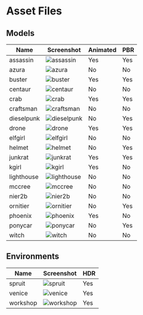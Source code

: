# Asset Files

## Models

| Name       | Screenshot                              | Animated | PBR |
| ---------- | --------------------------------------- | -------- | --- |
| assassin   | ![assassin](assassin/thumbnail.png)     | Yes      | Yes |
| azura      | ![azura](azura/thumbnail.png)           | No       | No  |
| buster     | ![buster](buster/thumbnail.png)         | Yes      | Yes |
| centaur    | ![centaur](centaur/thumbnail.png)       | No       | No  |
| crab       | ![crab](crab/thumbnail.png)             | Yes      | Yes |
| craftsman  | ![craftsman](craftsman/thumbnail.png)   | No       | No  |
| dieselpunk | ![dieselpunk](dieselpunk/thumbnail.png) | No       | Yes |
| drone      | ![drone](drone/thumbnail.png)           | Yes      | Yes |
| elfgirl    | ![elfgirl](elfgirl/thumbnail.png)       | No       | No  |
| helmet     | ![helmet](helmet/thumbnail.png)         | No       | Yes |
| junkrat    | ![junkrat](junkrat/thumbnail.png)       | Yes      | Yes |
| kgirl      | ![kgirl](kgirl/thumbnail.png)           | Yes      | No  |
| lighthouse | ![lighthouse](lighthouse/thumbnail.png) | No       | No  |
| mccree     | ![mccree](mccree/thumbnail.png)         | No       | No  |
| nier2b     | ![nier2b](nier2b/thumbnail.png)         | No       | No  |
| ornitier   | ![ornitier](ornitier/thumbnail.png)     | No       | Yes |
| phoenix    | ![phoenix](phoenix/thumbnail.png)       | Yes      | No  |
| ponycar    | ![ponycar](ponycar/thumbnail.png)       | No       | Yes |
| witch      | ![witch](witch/thumbnail.png)           | No       | No  |

## Environments

| Name     | Screenshot                          | HDR |
| -------- | ----------------------------------- | --- |
| spruit   | ![spruit](spruit/thumbnail.png)     | Yes |
| venice   | ![venice](venice/thumbnail.png)     | Yes |
| workshop | ![workshop](workshop/thumbnail.png) | Yes |
